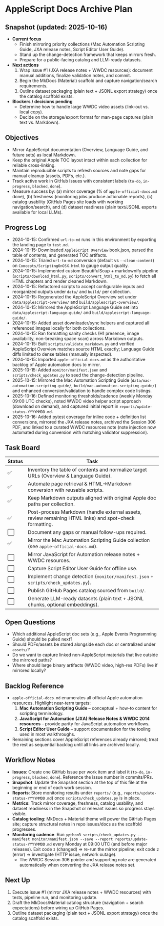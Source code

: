 # AppleScript Docs Archive Plan

## Snapshot (updated: 2025-10-16)
- **Current focus**
  - Finish mirroring priority collections (Mac Automation Scripting Guide, JXA release notes, Script Editor User Guide).
  - Stand up the change-detection framework that keeps mirrors fresh.
  - Prepare for a public-facing catalog and LLM-ready datasets.
- **Next actions**
  1. Wrap issue #1 (JXA release notes + WWDC resources): document manual additions, finalize validation notes, and commit.
  2. Begin the MkDocs (Material) scaffold and capture navigation/search requirements.
  3. Outline dataset packaging (plain text + JSONL export strategy) once the catalog scaffold exists.
- **Blockers / decisions pending**
  - Determine how to handle large WWDC video assets (link-out vs. local copy).
  - Decide on the storage/export format for man-page captures (plain text vs. Markdown).
  
## Objectives
- Mirror AppleScript documentation (Overview, Language Guide, and future sets) as local Markdown.
- Keep the original Apple TOC layout intact within each collection for reliable cross-linking.
- Maintain reproducible scripts to refresh sources and note gaps for manual cleanup (assets, PDFs, etc.).
- Track active work in GitHub Issues with consistent labels (`to-do`, `in-progress`, `blocked`, `done`).
- Measure success by: (a) mirror coverage (% of `apple-official-docs.md` done), (b) freshness (monitoring jobs produce actionable reports), (c) catalog usability (GitHub Pages site loads with working navigation/search), and (d) dataset readiness (plain text/JSONL exports available for local LLMs).

## Progress Log
- 2024-10-15: Confirmed `url-to-md` runs in this environment by exporting the landing page to `test.md`.
- 2024-10-15: Downloaded `AppleScript Overview` book.json, parsed the table of contents, and generated TOC artifacts.
- 2024-10-15: Trialed `url-to-md` conversion (default vs `--clean-content`) on `Concepts/ScriptingOnOSX.html` to gauge output quality.
- 2024-10-15: Implemented custom BeautifulSoup + markdownify pipeline (`scripts/download_html.py`, `scripts/convert_html_to_md.py`) to fetch all HTML chapters and render cleaned Markdown.
- 2024-10-15: Refactored scripts to accept configurable inputs and reorganized outputs under `data/` and `build/` per collection.
- 2024-10-15: Regenerated the AppleScript Overview set under `data/applescript-overview/` and `build/applescript-overview/`.
- 2024-10-15: Mirrored the AppleScript Language Guide set into `data/applescript-language-guide/` and `build/applescript-language-guide/`.
- 2024-10-15: Added asset downloader/sync helpers and captured all referenced images locally for both collections.
- 2024-10-15: Ran formatting sanity checks (H1 presence, image availability, non-breaking space scan) across Markdown outputs.
- 2024-10-15: Built `scripts/validate_markdown.py` and verified AppleScript Overview matches source HTML exactly; Language Guide diffs limited to dense tables (manually inspected).
- 2024-10-15: Imported `apple-official-docs.md` as the authoritative backlog of Apple automation docs to mirror.
- 2025-10-15: Added `monitor/manifest.json` and `scripts/check_updates.py` to seed the change-detection pipeline.
- 2025-10-15: Mirrored the Mac Automation Scripting Guide (`data/mac-automation-scripting-guide/`, `build/mac-automation-scripting-guide/`) and enhanced conversion/validation to handle complex code listings.
- 2025-10-16: Defined monitoring thresholds/cadence (weekly Monday 09:00 UTC checks), noted WWDC video helper script approach (download on demand), and captured initial report in `reports/update-status-YYYYMMDD.md`.
- 2025-10-16: Added pytest coverage for inline code + definition list conversions, mirrored the JXA release notes, archived the Session 306 PDF, and linked to a curated WWDC resources note (note injection now automated during conversion with matching validator suppression).

## Task Board

| Status | Task |
| --- | --- |
| ✅ | Inventory the table of contents and normalize target URLs (Overview & Language Guide). |
| ✅ | Automate page retrieval & HTML→Markdown conversion with reusable scripts. |
| ✅ | Keep Markdown outputs aligned with original Apple doc paths per collection. |
| ✅ | Post-process Markdown (handle external assets, review remaining HTML links) and spot-check formatting. |
| ⬜️ | Document any gaps or manual follow-ups required. |
| ✅ | Mirror the Mac Automation Scripting Guide collection (see `apple-official-docs.md`). |
| ⬜️ | Mirror JavaScript for Automation release notes + WWDC resources. |
| ⬜️ | Capture Script Editor User Guide for offline use. |
| ⬜️ | Implement change detection (`monitor/manifest.json` + `scripts/check_updates.py`). |
| ⬜️ | Publish GitHub Pages catalog sourced from `build/`. |
| ⬜️ | Generate LLM-ready datasets (plain text + JSONL chunks, optional embeddings). |

## Open Questions
- Which additional AppleScript doc sets (e.g., Apple Events Programming Guide) should be pulled next?
- Should PDFs/assets be stored alongside each doc or centralized under `assets/`?
- Do we want to capture linked non-AppleScript materials that live outside the mirrored paths?
- Where should large binary artifacts (WWDC video, high-res PDFs) live if mirrored locally?

## Backlog Reference
- `apple-official-docs.md` enumerates all official Apple automation resources. Highlight near-term targets:
  1. **Mac Automation Scripting Guide** – conceptual + how-to content for scripting terminology.
  2. **JavaScript for Automation (JXA) Release Notes & WWDC 2014 resources** – provide parity for JavaScript automation workflows.
  3. **Script Editor User Guide** – support documentation for the tooling used in most walkthroughs.
- Remaining sections cover AppleScript references already mirrored; treat the rest as sequential backlog until all links are archived locally.

## Workflow Notes
- **Issues**: Create one GitHub Issue per work item and label it (`to-do`, `in-progress`, `blocked`, `done`). Reference the issue number in commits/PRs.
- **Snapshot**: Update the Snapshot section at the top of this file at the beginning or end of each work session.
- **Reports**: Store monitoring results under `reports/` (e.g., `reports/update-status-YYYYMMDD.md`) once `scripts/check_updates.py` is in place.
- **Metrics**: Track mirror coverage, freshness, catalog usability, and dataset readiness in the Snapshot or relevant issues so progress stays visible.
- **Catalog tooling**: MkDocs + Material theme will power the GitHub Pages site; capture structural notes in repo issues/docs as the scaffold progresses.
- **Monitoring cadence**: Run `python3 scripts/check_updates.py --manifest monitor/manifest.json --save --report reports/update-status-YYYYMMDD.md` every Monday at 09:00 UTC (and before major releases). Exit code `3` (changed) ⇒ re-run the mirror pipeline; exit code `2` (error) ⇒ investigate (HTTP issue, network outage).
  - The WWDC Session 306 pointer and supporting note are generated automatically when converting the JXA release notes set.

## Next Up
1. Execute issue #1 (mirror JXA release notes + WWDC resources) with tests, pipeline run, and monitoring update.
2. Draft the MkDocs/Material catalog structure (navigation + search expectations) before wiring up GitHub Pages.
3. Outline dataset packaging (plain text + JSONL export strategy) once the catalog scaffold exists.
